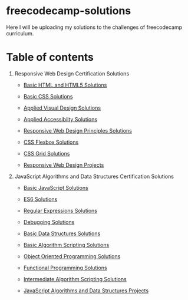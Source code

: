 # freecodecamp-solutions

Here I will be uploading my solutions to the challenges of freecodecamp curriculum.

# Table of contents

1. Responsive Web Design Certification Solutions

   - [Basic HTML and HTML5 Solutions](1.Responsive-Web-Design-Certification/1.Basic-HTML-and-HTML5)

   - [Basic CSS Solutions](1.Responsive-Web-Design-Certification/2.Basic-CSS)

   - [Applied Visual Design Solutions](1.Responsive-Web-Design-Certification/3.Applied-Visual-Design)

   - [Applied Accessibilty Solutions](1.Responsive-Web-Design-Certification/4.Applied-Accessibility)

   - [Responsive Web Design Principles Solutions](1.Responsive-Web-Design-Certification/5.Responsive-Web-Design-Principles)

   - [CSS Flexbox Solutions](1.Responsive-Web-Design-Certification/6.CSS-Flexbox)

   - [CSS Grid Solutions](1.Responsive-Web-Design-Certification/7.CSS-Grid)

   - [Responsive Web Design Projects](https://github.com/sayyedulbappy/freecodecamp-projects#responsive-web-design-projects)

2. JavaScript Algorithms and Data Structures Certification Solutions

   - [Basic JavaScript Solutions](2.JavaScript-Algorithms-and-Data-Structures-Certification/1.Basic-JavaScript)

   - [ES6 Solutions](2.JavaScript-Algorithms-and-Data-Structures-Certification/2.ES6)

   - [Regular Expressions Solutions](2.JavaScript-Algorithms-and-Data-Structures-Certification/3.Regular-Expressions)

   - [Debugging Solutions](2.JavaScript-Algorithms-and-Data-Structures-Certification/4.Debugging)

   - [Basic Data Structures Solutions](2.JavaScript-Algorithms-and-Data-Structures-Certification/5.Basic-Data-Structures)

   - [Basic Algorithm Scripting Solutions](2.JavaScript-Algorithms-and-Data-Structures-Certification/6.Basic-Algorithm-Scripting)

   - [Object Oriented Programming Solutions](2.JavaScript-Algorithms-and-Data-Structures-Certification/7.Object-Oriented-Programming)

   - [Functional Programming Solutions](2.JavaScript-Algorithms-and-Data-Structures-Certification/8.Functional-Programming)

   - [Intermediate Algorithm Scripting Solutions](2.JavaScript-Algorithms-and-Data-Structures-Certification/9.Intermediate-Algorithm-Scripting)

   - [JavaScript Algorithms and Data Structures Projects](https://github.com/sayyedulbappy/freecodecamp-projects#javascript-algorithms-and-data-structures-projects)
